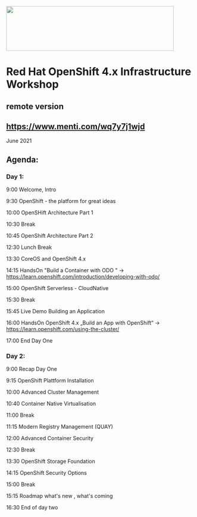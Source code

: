 <img src="https://github.com/alfbach/OCP_Arch/blob/master/logo.png" width="450" height="120">


# Red Hat OpenShift 4.x Infrastructure Workshop
## remote version

## https://www.menti.com/wq7y7j1wjd

June 2021

## Agenda:


### Day 1:

9:00 Welcome, Intro

9:30 OpenShift - the platform for great ideas

10:00 OpenSHift Architecture Part 1

10:30 Break

10:45 OpenShift Architecture Part 2

12:30 Lunch Break

13:30 CoreOS and OpenShift 4.x

14:15 HandsOn "Build a Container with ODO " -> https://learn.openshift.com/introduction/developing-with-odo/

15:00 OpenShift Serverless - CloudNative

15:30 Break

15:45 Live Demo Building an Application

16:00 HandsOn OpenShift 4.x „Build an App with OpenShift“ -> https://learn.openshift.com/using-the-cluster/

17:00 End Day One

### Day 2:

9:00 Recap Day One

9:15 OpenShift Plattform Installation

10:00 Advanced Cluster Management

10:40 Container Native Virtualisation

11:00 Break

11:15 Modern Registry Management (QUAY)

12:00 Advanced Container Security

12:30 Break

13:30 OpenShift Storage Foundation

14:15 OpenShift Security Options

15:00 Break

15:15 Roadmap what's new , what's coming

16:30 End of day two
